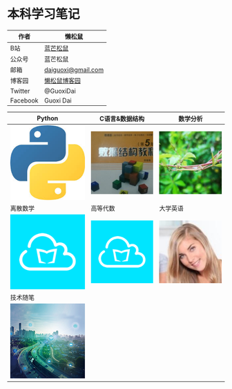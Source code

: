 # 本科学习笔记
|作者|懒松鼠|
|---|---|
|B站|[蓝芒松鼠](https://space.bilibili.com/449154488)|
|公众号|蓝芒松鼠|
|邮箱|daiguoxi@gmail.com|
|博客园|[懒松鼠博客园](https://www.cnblogs.com/yeu4h3uh2/)|
|Twitter|@GuoxiDai|
|Facebook|Guoxi Dai|

|Python|C语言&数据结构|数学分析|
|----|---|---|
|[![python]](mdfiles/python.md)|[![数据结构]](mdfiles/数据结构.md)|[![数学分析]](mdfiles/数学分析.md)|
|离散数学|高等代数|大学英语|
|[![离散数学]](mdfiles/离散数学.md)|[![高等代数]](mdfiles/高等代数.md)|[![大学英语]](mdfiles/大学英语.md)|
|技术随笔|||
|[![技术随笔]](mdfiles/技术随笔.md)|||


[python]:picture/python.png
[数据结构]:picture/数据结构.png
[数学分析]:picture/数学分析.png
[离散数学]:picture/云班课.png
[高等代数]:picture/云班课.png
[大学英语]:picture/大学英语.png
[技术随笔]:picture/技术5.png
